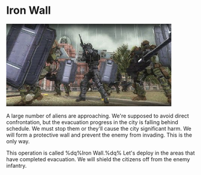 # Iron Wall

![Iron Wall](../images/missions_thumbnails/M026.jpg)

A large number of aliens are approaching. We're supposed to avoid direct confrontation, but the evacuation progress in the city is falling behind schedule. We must stop them or they'll cause the city significant harm.
We will form a protective wall and prevent the enemy from invading. This is the only way.

This operation is called %dq%Iron Wall.%dq%
Let's deploy in the areas that have completed evacuation. We will shield the citizens off from the enemy infantry.
